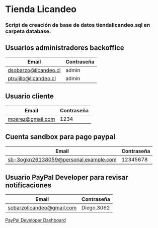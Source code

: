 # Tienda Licandeo

### Script de creación de base de datos **tiendalicandeo.sql** en carpeta **database**.

## Usuarios administradores backoffice

| Email                 | Contraseña |
| --------------------- | ---------- |
| dsobarzo@licandeo.cl  | admin      |
| ptrujillo@licandeo.cl | admin      |

## Usuario cliente

| Email                 | Contraseña |
| --------------------- | ---------- |
| mperez@gmail.com      | 1234       |

## Cuenta sandbox para pago paypal
| Email                                   | Contraseña |
| ----------------------------------------| ---------- |
| sb-3ogkn26138059@personal.example.com   | 12345678   |

## Usuario PayPal Developer para revisar notificaciones
| Email                       | Contraseña |
| ----------------------------| ---------- |
| sobarzolicandeo@gmail.com   | Diego.3062 |

[PayPal Developer Dashboard](https://developer.paypal.com/dashboard/notifications)

